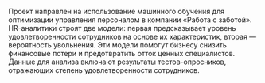 Проект направлен на использование машинного обучения для оптимизации управления персоналом в компании «Работа с заботой». HR-аналитики строят две модели: первая предсказывает уровень удовлетворенности сотрудников на основе их характеристик, вторая — вероятность увольнения. Эти модели помогут бизнесу снизить финансовые потери и предотвратить отток ценных специалистов. Данные для анализа включают результаты тестов-опросников, отражающих степень удовлетворенности сотрудников.
